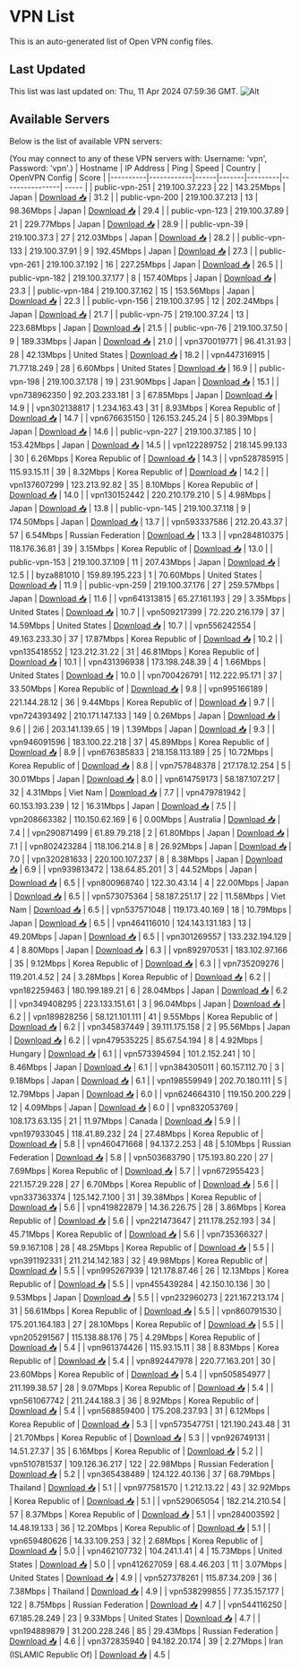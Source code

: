 # VPN List

This is an auto-generated list of Open VPN config files.

## Last Updated

This list was last updated on: Thu, 11 Apr 2024 07:59:36 GMT.
![Alt](https://repobeats.axiom.co/api/embed/186b98318ef1479477931607c1ad7d823f12451f.svg "Repobeats analytics image")

## Available Servers

Below is the list of available VPN servers:

(You may connect to any of these VPN servers with: Username: 'vpn', Password: 'vpn'.)
| Hostname | IP Address | Ping | Speed | Country | OpenVPN Config | Score |
|----------|------------|------|-------|---------|----------------| ----- |
| public-vpn-251 | 219.100.37.223 | 22 | 143.25Mbps | Japan | [Download 📥](./configs/server_0_JP.ovpn) | 31.2 |
| public-vpn-200 | 219.100.37.213 | 13 | 98.36Mbps | Japan | [Download 📥](./configs/server_1_JP.ovpn) | 29.4 |
| public-vpn-123 | 219.100.37.89 | 21 | 229.77Mbps | Japan | [Download 📥](./configs/server_2_JP.ovpn) | 28.9 |
| public-vpn-39 | 219.100.37.3 | 27 | 212.03Mbps | Japan | [Download 📥](./configs/server_3_JP.ovpn) | 28.2 |
| public-vpn-133 | 219.100.37.91 | 9 | 192.45Mbps | Japan | [Download 📥](./configs/server_4_JP.ovpn) | 27.3 |
| public-vpn-261 | 219.100.37.192 | 16 | 227.25Mbps | Japan | [Download 📥](./configs/server_5_JP.ovpn) | 26.5 |
| public-vpn-182 | 219.100.37.177 | 8 | 157.40Mbps | Japan | [Download 📥](./configs/server_6_JP.ovpn) | 23.3 |
| public-vpn-184 | 219.100.37.162 | 15 | 153.56Mbps | Japan | [Download 📥](./configs/server_7_JP.ovpn) | 22.3 |
| public-vpn-156 | 219.100.37.95 | 12 | 202.24Mbps | Japan | [Download 📥](./configs/server_8_JP.ovpn) | 21.7 |
| public-vpn-75 | 219.100.37.24 | 13 | 223.68Mbps | Japan | [Download 📥](./configs/server_9_JP.ovpn) | 21.5 |
| public-vpn-76 | 219.100.37.50 | 9 | 189.33Mbps | Japan | [Download 📥](./configs/server_10_JP.ovpn) | 21.0 |
| vpn370019771 | 96.41.31.93 | 28 | 42.13Mbps | United States | [Download 📥](./configs/server_11_US.ovpn) | 18.2 |
| vpn447316915 | 71.77.18.249 | 28 | 6.60Mbps | United States | [Download 📥](./configs/server_12_US.ovpn) | 16.9 |
| public-vpn-198 | 219.100.37.178 | 19 | 231.90Mbps | Japan | [Download 📥](./configs/server_13_JP.ovpn) | 15.1 |
| vpn738962350 | 92.203.233.181 | 3 | 67.85Mbps | Japan | [Download 📥](./configs/server_14_JP.ovpn) | 14.9 |
| vpn302138817 | 1.234.163.43 | 31 | 8.93Mbps | Korea Republic of | [Download 📥](./configs/server_15_KR.ovpn) | 14.7 |
| vpn676635150 | 126.153.245.24 | 5 | 80.39Mbps | Japan | [Download 📥](./configs/server_16_JP.ovpn) | 14.6 |
| public-vpn-227 | 219.100.37.185 | 10 | 153.42Mbps | Japan | [Download 📥](./configs/server_17_JP.ovpn) | 14.5 |
| vpn122289752 | 218.145.99.133 | 30 | 6.26Mbps | Korea Republic of | [Download 📥](./configs/server_18_KR.ovpn) | 14.3 |
| vpn528785915 | 115.93.15.11 | 39 | 8.32Mbps | Korea Republic of | [Download 📥](./configs/server_19_KR.ovpn) | 14.2 |
| vpn137607299 | 123.213.92.82 | 35 | 8.10Mbps | Korea Republic of | [Download 📥](./configs/server_20_KR.ovpn) | 14.0 |
| vpn130152442 | 220.210.179.210 | 5 | 4.98Mbps | Japan | [Download 📥](./configs/server_21_JP.ovpn) | 13.8 |
| public-vpn-145 | 219.100.37.118 | 9 | 174.50Mbps | Japan | [Download 📥](./configs/server_22_JP.ovpn) | 13.7 |
| vpn593337586 | 212.20.43.37 | 57 | 6.54Mbps | Russian Federation | [Download 📥](./configs/server_23_RU.ovpn) | 13.3 |
| vpn284810375 | 118.176.36.81 | 39 | 3.15Mbps | Korea Republic of | [Download 📥](./configs/server_24_KR.ovpn) | 13.0 |
| public-vpn-153 | 219.100.37.109 | 11 | 207.43Mbps | Japan | [Download 📥](./configs/server_25_JP.ovpn) | 12.5 |
| byza881010 | 159.89.195.223 | 1 | 70.60Mbps | United States | [Download 📥](./configs/server_26_US.ovpn) | 11.9 |
| public-vpn-259 | 219.100.37.176 | 27 | 259.57Mbps | Japan | [Download 📥](./configs/server_27_JP.ovpn) | 11.6 |
| vpn641313815 | 65.27.161.193 | 29 | 3.35Mbps | United States | [Download 📥](./configs/server_28_US.ovpn) | 10.7 |
| vpn509217399 | 72.220.216.179 | 37 | 14.59Mbps | United States | [Download 📥](./configs/server_29_US.ovpn) | 10.7 |
| vpn556242554 | 49.163.233.30 | 37 | 17.87Mbps | Korea Republic of | [Download 📥](./configs/server_30_KR.ovpn) | 10.2 |
| vpn135418552 | 123.212.31.22 | 31 | 46.81Mbps | Korea Republic of | [Download 📥](./configs/server_31_KR.ovpn) | 10.1 |
| vpn431396938 | 173.198.248.39 | 4 | 1.66Mbps | United States | [Download 📥](./configs/server_32_US.ovpn) | 10.0 |
| vpn700426791 | 112.222.95.171 | 37 | 33.50Mbps | Korea Republic of | [Download 📥](./configs/server_33_KR.ovpn) | 9.8 |
| vpn995166189 | 221.144.28.12 | 36 | 9.44Mbps | Korea Republic of | [Download 📥](./configs/server_34_KR.ovpn) | 9.7 |
| vpn724393492 | 210.171.147.133 | 149 | 0.26Mbps | Japan | [Download 📥](./configs/server_35_JP.ovpn) | 9.6 |
| 2i6 | 203.141.139.65 | 19 | 1.39Mbps | Japan | [Download 📥](./configs/server_36_JP.ovpn) | 9.3 |
| vpn946091596 | 183.100.22.218 | 37 | 45.89Mbps | Korea Republic of | [Download 📥](./configs/server_37_KR.ovpn) | 8.9 |
| vpn676385833 | 218.158.113.189 | 25 | 10.72Mbps | Korea Republic of | [Download 📥](./configs/server_38_KR.ovpn) | 8.8 |
| vpn757848378 | 217.178.12.254 | 5 | 30.01Mbps | Japan | [Download 📥](./configs/server_39_JP.ovpn) | 8.0 |
| vpn614759173 | 58.187.107.217 | 32 | 4.31Mbps | Viet Nam | [Download 📥](./configs/server_40_VN.ovpn) | 7.7 |
| vpn479781942 | 60.153.193.239 | 12 | 16.31Mbps | Japan | [Download 📥](./configs/server_41_JP.ovpn) | 7.5 |
| vpn208663382 | 110.150.62.169 | 6 | 0.00Mbps | Australia | [Download 📥](./configs/server_42_AU.ovpn) | 7.4 |
| vpn290871499 | 61.89.79.218 | 2 | 61.80Mbps | Japan | [Download 📥](./configs/server_43_JP.ovpn) | 7.1 |
| vpn802423284 | 118.106.214.8 | 8 | 26.92Mbps | Japan | [Download 📥](./configs/server_44_JP.ovpn) | 7.0 |
| vpn320281633 | 220.100.107.237 | 8 | 8.38Mbps | Japan | [Download 📥](./configs/server_45_JP.ovpn) | 6.9 |
| vpn939813472 | 138.64.85.201 | 3 | 44.52Mbps | Japan | [Download 📥](./configs/server_46_JP.ovpn) | 6.5 |
| vpn800968740 | 122.30.43.14 | 4 | 22.00Mbps | Japan | [Download 📥](./configs/server_47_JP.ovpn) | 6.5 |
| vpn573075364 | 58.187.251.17 | 22 | 11.58Mbps | Viet Nam | [Download 📥](./configs/server_48_VN.ovpn) | 6.5 |
| vpn537571048 | 119.173.40.169 | 18 | 10.79Mbps | Japan | [Download 📥](./configs/server_49_JP.ovpn) | 6.5 |
| vpn464116010 | 124.143.131.183 | 13 | 49.20Mbps | Japan | [Download 📥](./configs/server_50_JP.ovpn) | 6.5 |
| vpn301269557 | 133.232.194.129 | 4 | 8.80Mbps | Japan | [Download 📥](./configs/server_51_JP.ovpn) | 6.3 |
| vpn892970531 | 183.102.97.166 | 35 | 9.12Mbps | Korea Republic of | [Download 📥](./configs/server_52_KR.ovpn) | 6.3 |
| vpn735209276 | 119.201.4.52 | 24 | 3.28Mbps | Korea Republic of | [Download 📥](./configs/server_53_KR.ovpn) | 6.2 |
| vpn182259463 | 180.199.189.21 | 6 | 28.04Mbps | Japan | [Download 📥](./configs/server_54_JP.ovpn) | 6.2 |
| vpn349408295 | 223.133.151.61 | 3 | 96.04Mbps | Japan | [Download 📥](./configs/server_55_JP.ovpn) | 6.2 |
| vpn189828256 | 58.121.101.111 | 41 | 9.55Mbps | Korea Republic of | [Download 📥](./configs/server_56_KR.ovpn) | 6.2 |
| vpn345837449 | 39.111.175.158 | 2 | 95.56Mbps | Japan | [Download 📥](./configs/server_57_JP.ovpn) | 6.2 |
| vpn479535225 | 85.67.54.194 | 8 | 4.92Mbps | Hungary | [Download 📥](./configs/server_58_HU.ovpn) | 6.1 |
| vpn573394594 | 101.2.152.241 | 10 | 8.46Mbps | Japan | [Download 📥](./configs/server_59_JP.ovpn) | 6.1 |
| vpn384305011 | 60.157.112.70 | 3 | 9.18Mbps | Japan | [Download 📥](./configs/server_60_JP.ovpn) | 6.1 |
| vpn198559949 | 202.70.180.111 | 5 | 12.79Mbps | Japan | [Download 📥](./configs/server_61_JP.ovpn) | 6.0 |
| vpn624664310 | 119.150.200.229 | 12 | 4.09Mbps | Japan | [Download 📥](./configs/server_62_JP.ovpn) | 6.0 |
| vpn832053769 | 108.173.63.135 | 21 | 11.97Mbps | Canada | [Download 📥](./configs/server_63_CA.ovpn) | 5.9 |
| vpn197933045 | 118.41.89.232 | 24 | 27.48Mbps | Korea Republic of | [Download 📥](./configs/server_64_KR.ovpn) | 5.8 |
| vpn460471668 | 94.137.2.253 | 48 | 5.10Mbps | Russian Federation | [Download 📥](./configs/server_65_RU.ovpn) | 5.8 |
| vpn503683790 | 175.193.80.220 | 27 | 7.69Mbps | Korea Republic of | [Download 📥](./configs/server_66_KR.ovpn) | 5.7 |
| vpn672955423 | 221.157.29.228 | 27 | 6.70Mbps | Korea Republic of | [Download 📥](./configs/server_67_KR.ovpn) | 5.6 |
| vpn337363374 | 125.142.7.100 | 31 | 39.38Mbps | Korea Republic of | [Download 📥](./configs/server_68_KR.ovpn) | 5.6 |
| vpn419822879 | 14.36.226.75 | 28 | 3.86Mbps | Korea Republic of | [Download 📥](./configs/server_69_KR.ovpn) | 5.6 |
| vpn221473647 | 211.178.252.193 | 34 | 45.71Mbps | Korea Republic of | [Download 📥](./configs/server_70_KR.ovpn) | 5.6 |
| vpn735366327 | 59.9.167.108 | 28 | 48.25Mbps | Korea Republic of | [Download 📥](./configs/server_71_KR.ovpn) | 5.5 |
| vpn391192331 | 211.214.142.183 | 32 | 49.98Mbps | Korea Republic of | [Download 📥](./configs/server_72_KR.ovpn) | 5.5 |
| vpn995267939 | 121.178.87.46 | 26 | 12.13Mbps | Korea Republic of | [Download 📥](./configs/server_73_KR.ovpn) | 5.5 |
| vpn455439284 | 42.150.10.136 | 30 | 9.53Mbps | Japan | [Download 📥](./configs/server_74_JP.ovpn) | 5.5 |
| vpn232960273 | 221.167.213.174 | 31 | 56.61Mbps | Korea Republic of | [Download 📥](./configs/server_75_KR.ovpn) | 5.5 |
| vpn860791530 | 175.201.164.183 | 27 | 28.10Mbps | Korea Republic of | [Download 📥](./configs/server_76_KR.ovpn) | 5.5 |
| vpn205291567 | 115.138.88.176 | 75 | 4.29Mbps | Korea Republic of | [Download 📥](./configs/server_77_KR.ovpn) | 5.4 |
| vpn961374426 | 115.93.15.11 | 38 | 8.83Mbps | Korea Republic of | [Download 📥](./configs/server_78_KR.ovpn) | 5.4 |
| vpn892447978 | 220.77.163.201 | 30 | 23.60Mbps | Korea Republic of | [Download 📥](./configs/server_79_KR.ovpn) | 5.4 |
| vpn505854977 | 211.199.38.57 | 28 | 9.07Mbps | Korea Republic of | [Download 📥](./configs/server_80_KR.ovpn) | 5.4 |
| vpn561067742 | 211.244.188.3 | 36 | 8.92Mbps | Korea Republic of | [Download 📥](./configs/server_81_KR.ovpn) | 5.4 |
| vpn568859400 | 175.208.237.93 | 31 | 6.12Mbps | Korea Republic of | [Download 📥](./configs/server_82_KR.ovpn) | 5.3 |
| vpn573547751 | 121.190.243.48 | 31 | 21.70Mbps | Korea Republic of | [Download 📥](./configs/server_83_KR.ovpn) | 5.3 |
| vpn926749131 | 14.51.27.37 | 35 | 6.16Mbps | Korea Republic of | [Download 📥](./configs/server_84_KR.ovpn) | 5.2 |
| vpn510781537 | 109.126.36.217 | 122 | 22.98Mbps | Russian Federation | [Download 📥](./configs/server_85_RU.ovpn) | 5.2 |
| vpn365438489 | 124.122.40.136 | 37 | 68.79Mbps | Thailand | [Download 📥](./configs/server_86_TH.ovpn) | 5.1 |
| vpn977581570 | 1.212.13.22 | 43 | 32.92Mbps | Korea Republic of | [Download 📥](./configs/server_87_KR.ovpn) | 5.1 |
| vpn529065054 | 182.214.210.54 | 57 | 8.37Mbps | Korea Republic of | [Download 📥](./configs/server_88_KR.ovpn) | 5.1 |
| vpn284003592 | 14.48.19.133 | 36 | 12.20Mbps | Korea Republic of | [Download 📥](./configs/server_89_KR.ovpn) | 5.1 |
| vpn659480626 | 14.33.109.253 | 32 | 2.68Mbps | Korea Republic of | [Download 📥](./configs/server_90_KR.ovpn) | 5.0 |
| vpn462107732 | 104.241.1.41 | 4 | 15.73Mbps | United States | [Download 📥](./configs/server_91_US.ovpn) | 5.0 |
| vpn412627059 | 68.4.46.203 | 11 | 3.07Mbps | United States | [Download 📥](./configs/server_92_US.ovpn) | 4.9 |
| vpn527378261 | 115.87.34.209 | 36 | 7.38Mbps | Thailand | [Download 📥](./configs/server_93_TH.ovpn) | 4.9 |
| vpn538299855 | 77.35.157.177 | 122 | 8.75Mbps | Russian Federation | [Download 📥](./configs/server_94_RU.ovpn) | 4.7 |
| vpn544116250 | 67.185.28.249 | 23 | 9.33Mbps | United States | [Download 📥](./configs/server_95_US.ovpn) | 4.7 |
| vpn194889879 | 31.200.228.246 | 85 | 29.43Mbps | Russian Federation | [Download 📥](./configs/server_96_RU.ovpn) | 4.6 |
| vpn372835940 | 94.182.20.174 | 39 | 2.27Mbps | Iran (ISLAMIC Republic Of) | [Download 📥](./configs/server_97_IR.ovpn) | 4.5 |
